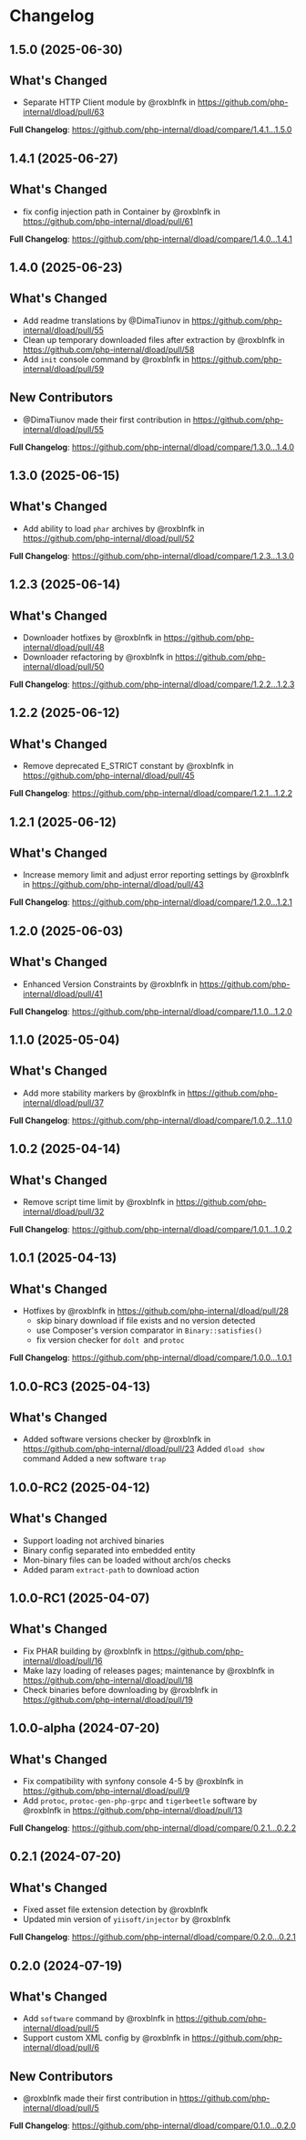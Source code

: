 # Changelog

## 1.5.0 (2025-06-30)

## What's Changed
* Separate HTTP Client module by @roxblnfk in https://github.com/php-internal/dload/pull/63


**Full Changelog**: https://github.com/php-internal/dload/compare/1.4.1...1.5.0

## 1.4.1 (2025-06-27)

## What's Changed
* fix config injection path in Container by @roxblnfk in https://github.com/php-internal/dload/pull/61


**Full Changelog**: https://github.com/php-internal/dload/compare/1.4.0...1.4.1

## 1.4.0 (2025-06-23)

## What's Changed
* Add readme translations by @DimaTiunov in https://github.com/php-internal/dload/pull/55
* Clean up temporary downloaded files after extraction by @roxblnfk in https://github.com/php-internal/dload/pull/58
* Add `init` console command by @roxblnfk in https://github.com/php-internal/dload/pull/59

## New Contributors
* @DimaTiunov made their first contribution in https://github.com/php-internal/dload/pull/55

**Full Changelog**: https://github.com/php-internal/dload/compare/1.3.0...1.4.0

## 1.3.0 (2025-06-15)

## What's Changed
* Add ability to load `phar` archives by @roxblnfk in https://github.com/php-internal/dload/pull/52


**Full Changelog**: https://github.com/php-internal/dload/compare/1.2.3...1.3.0

## 1.2.3 (2025-06-14)

## What's Changed
* Downloader hotfixes by @roxblnfk in https://github.com/php-internal/dload/pull/48
* Downloader refactoring by @roxblnfk in https://github.com/php-internal/dload/pull/50


**Full Changelog**: https://github.com/php-internal/dload/compare/1.2.2...1.2.3

## 1.2.2 (2025-06-12)

## What's Changed
* Remove deprecated E_STRICT constant by @roxblnfk in https://github.com/php-internal/dload/pull/45


**Full Changelog**: https://github.com/php-internal/dload/compare/1.2.1...1.2.2

## 1.2.1 (2025-06-12)

## What's Changed
* Increase memory limit and adjust error reporting settings by @roxblnfk in https://github.com/php-internal/dload/pull/43


**Full Changelog**: https://github.com/php-internal/dload/compare/1.2.0...1.2.1

## 1.2.0 (2025-06-03)

## What's Changed
* Enhanced Version Constraints by @roxblnfk in https://github.com/php-internal/dload/pull/41


**Full Changelog**: https://github.com/php-internal/dload/compare/1.1.0...1.2.0

## 1.1.0 (2025-05-04)

## What's Changed
* Add more stability markers by @roxblnfk in https://github.com/php-internal/dload/pull/37


**Full Changelog**: https://github.com/php-internal/dload/compare/1.0.2...1.1.0

## 1.0.2 (2025-04-14)

## What's Changed
* Remove script time limit by @roxblnfk in https://github.com/php-internal/dload/pull/32


**Full Changelog**: https://github.com/php-internal/dload/compare/1.0.1...1.0.2

## 1.0.1 (2025-04-13)

## What's Changed
* Hotfixes by @roxblnfk in https://github.com/php-internal/dload/pull/28
    - skip binary download if file exists and no version detected
    - use Composer's version comparator in `Binary::satisfies()`
    - fix version checker for `dolt `and `protoc`

**Full Changelog**: https://github.com/php-internal/dload/compare/1.0.0...1.0.1

## 1.0.0-RC3 (2025-04-13)

## What's Changed
* Added software versions checker by @roxblnfk in https://github.com/php-internal/dload/pull/23
  Added `dload show` command
  Added a new software `trap`

## 1.0.0-RC2 (2025-04-12)

## What's Changed
- Support loading not archived binaries
- Binary config separated into embedded entity
- Mon-binary files can be loaded without arch/os checks
- Added param `extract-path` to download action

## 1.0.0-RC1 (2025-04-07)

## What's Changed
* Fix PHAR building by @roxblnfk in https://github.com/php-internal/dload/pull/16
* Make lazy loading of releases pages; maintenance by @roxblnfk in https://github.com/php-internal/dload/pull/18
* Check binaries before downloading by @roxblnfk in https://github.com/php-internal/dload/pull/19

## 1.0.0-alpha (2024-07-20)

## What's Changed
* Fix compatibility with synfony console 4-5 by @roxblnfk in https://github.com/php-internal/dload/pull/9
* Add `protoc`, `protoc-gen-php-grpc` and `tigerbeetle` software  by @roxblnfk in https://github.com/php-internal/dload/pull/13

**Full Changelog**: https://github.com/php-internal/dload/compare/0.2.1...0.2.2

## 0.2.1 (2024-07-20)

## What's Changed
* Fixed asset file extension detection by @roxblnfk
* Updated min version of `yiisoft/injector` by @roxblnfk

**Full Changelog**: https://github.com/php-internal/dload/compare/0.2.0...0.2.1

## 0.2.0 (2024-07-19)

## What's Changed
* Add `software` command by @roxblnfk in https://github.com/php-internal/dload/pull/5
* Support custom XML config by @roxblnfk in https://github.com/php-internal/dload/pull/6

## New Contributors
* @roxblnfk made their first contribution in https://github.com/php-internal/dload/pull/5

**Full Changelog**: https://github.com/php-internal/dload/compare/0.1.0...0.2.0
